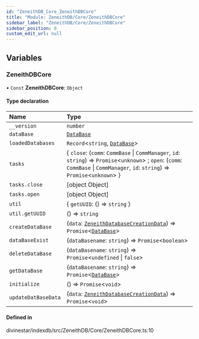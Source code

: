 ```yaml
---
id: "ZeneithDB_Core_ZeneithDBCore"
title: "Module: ZeneithDB/Core/ZeneithDBCore"
sidebar_label: "ZeneithDB/Core/ZeneithDBCore"
sidebar_position: 0
custom_edit_url: null
---
```


## Variables

### ZeneithDBCore

• `Const` **ZeneithDBCore**: `Object`

#### Type declaration

| Name | Type |
| :------ | :------ |
| `__version` | `number` |
| `dataBase` | [`DataBase`](../classes/ZeneithDB_Database_Database.DataBase.md) |
| `loadedDatabases` | `Record`\<`string`, [`DataBase`](../classes/ZeneithDB_Database_Database.DataBase.md)\> |
| `tasks` | \{ `close`: (`comm`: `CommBase` \| `CommManager`, `id`: `string`) => `Promise`\<`unknown`\> ; `open`: (`comm`: `CommBase` \| `CommManager`, `id`: `string`) => `Promise`\<`unknown`\>  } |
| `tasks.close` | [object Object] |
| `tasks.open` | [object Object] |
| `util` | \{ `getUUID`: () => `string`  } |
| `util.getUUID` | () => `string` |
| `createDataBase` | (`data`: [`ZeneithDatabaseCreationData`](ZeneithDB_Meta_Database_Database_types.md#zeneithdatabasecreationdata)) => `Promise`\<[`DataBase`](../classes/ZeneithDB_Database_Database.DataBase.md)\> |
| `dataBaseExist` | (`dataBasename`: `string`) => `Promise`\<`boolean`\> |
| `deleteDataBase` | (`dataBasename`: `string`) => `Promise`\<`undefined` \| ``false``\> |
| `getDataBase` | (`dataBasename`: `string`) => `Promise`\<[`DataBase`](../classes/ZeneithDB_Database_Database.DataBase.md)\> |
| `initialize` | () => `Promise`\<`void`\> |
| `updateDatBaseData` | (`data`: [`ZeneithDatabaseCreationData`](ZeneithDB_Meta_Database_Database_types.md#zeneithdatabasecreationdata)) => `Promise`\<`void`\> |

#### Defined in

divinestar/indexdb/src/ZeneithDB/Core/ZeneithDBCore.ts:10
